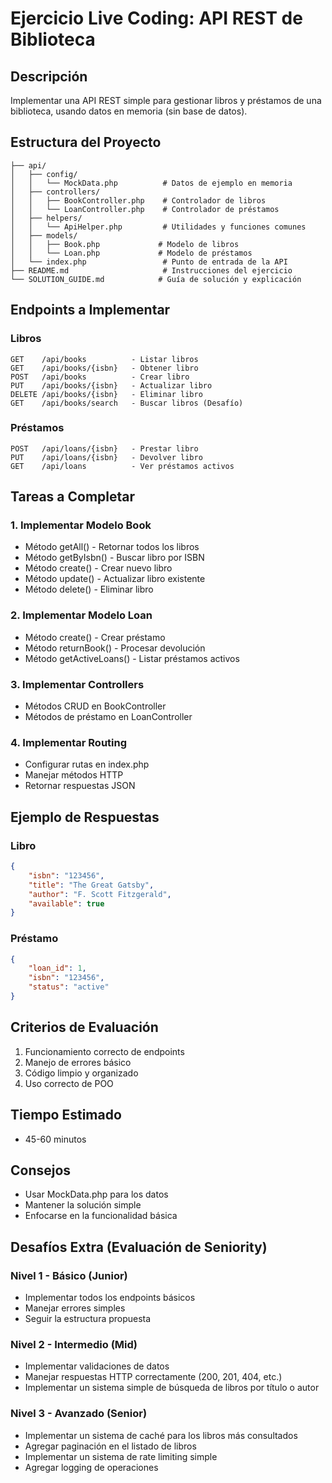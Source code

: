 # Ejercicio Live Coding: API REST de Biblioteca

## Descripción
Implementar una API REST simple para gestionar libros y préstamos de una biblioteca, usando datos en memoria (sin base de datos).

## Estructura del Proyecto
```
├── api/
│   ├── config/
│   │   └── MockData.php          # Datos de ejemplo en memoria
│   ├── controllers/
│   │   ├── BookController.php    # Controlador de libros
│   │   └── LoanController.php    # Controlador de préstamos
│   ├── helpers/
│   │   └── ApiHelper.php         # Utilidades y funciones comunes
│   ├── models/
│   │   ├── Book.php             # Modelo de libros
│   │   └── Loan.php             # Modelo de préstamos
│   └── index.php                 # Punto de entrada de la API
├── README.md                     # Instrucciones del ejercicio
└── SOLUTION_GUIDE.md            # Guía de solución y explicación
```

## Endpoints a Implementar

### Libros
```
GET    /api/books          - Listar libros
GET    /api/books/{isbn}   - Obtener libro
POST   /api/books          - Crear libro
PUT    /api/books/{isbn}   - Actualizar libro
DELETE /api/books/{isbn}   - Eliminar libro
GET    /api/books/search   - Buscar libros (Desafío)
```

### Préstamos
```
POST   /api/loans/{isbn}   - Prestar libro
PUT    /api/loans/{isbn}   - Devolver libro
GET    /api/loans          - Ver préstamos activos
```

## Tareas a Completar

### 1. Implementar Modelo Book
- Método getAll() - Retornar todos los libros
- Método getByIsbn() - Buscar libro por ISBN
- Método create() - Crear nuevo libro
- Método update() - Actualizar libro existente
- Método delete() - Eliminar libro

### 2. Implementar Modelo Loan
- Método create() - Crear préstamo
- Método returnBook() - Procesar devolución
- Método getActiveLoans() - Listar préstamos activos

### 3. Implementar Controllers
- Métodos CRUD en BookController
- Métodos de préstamo en LoanController

### 4. Implementar Routing
- Configurar rutas en index.php
- Manejar métodos HTTP
- Retornar respuestas JSON

## Ejemplo de Respuestas

### Libro
```json
{
    "isbn": "123456",
    "title": "The Great Gatsby",
    "author": "F. Scott Fitzgerald",
    "available": true
}
```

### Préstamo
```json
{
    "loan_id": 1,
    "isbn": "123456",
    "status": "active"
}
```

## Criterios de Evaluación
1. Funcionamiento correcto de endpoints
2. Manejo de errores básico
3. Código limpio y organizado
4. Uso correcto de POO

## Tiempo Estimado
- 45-60 minutos

## Consejos
- Usar MockData.php para los datos
- Mantener la solución simple
- Enfocarse en la funcionalidad básica

## Desafíos Extra (Evaluación de Seniority)

### Nivel 1 - Básico (Junior)
- Implementar todos los endpoints básicos
- Manejar errores simples
- Seguir la estructura propuesta

### Nivel 2 - Intermedio (Mid)
- Implementar validaciones de datos
- Manejar respuestas HTTP correctamente (200, 201, 404, etc.)
- Implementar un sistema simple de búsqueda de libros por título o autor

### Nivel 3 - Avanzado (Senior)
- Implementar un sistema de caché para los libros más consultados
- Agregar paginación en el listado de libros
- Implementar un sistema de rate limiting simple
- Agregar logging de operaciones

